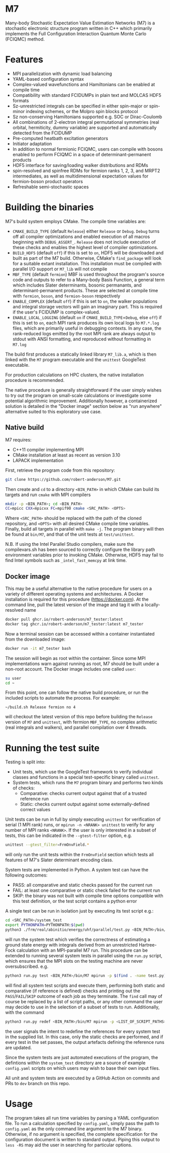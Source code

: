 # M7
Many-body Stochastic Expectation Value Estimation Networks (M7) is a stochastic electronic structure program written in C++ which primarily implements the Full Configuration Interaction Quantum Monte Carlo (FCIQMC) method.

# Features 
* MPI parallelization with dynamic load balancing
* YAML-based configuration syntax
* Complex-valued wavefunctions and Hamiltonians can be enabled at compile time
* Compatibility with standard FCIDUMPs in plain text and MOLCAS HDF5 formats
* Sz-unrestricted integrals can be specified in either spin-major or spin-minor indexing schemes, or the Molpro spin blocks protocol
* Sz non-conserving Hamiltonians supported e.g. SOC or Dirac-Coulomb
* All combinations of 2-electron integral permutational symmetries (real orbital, hermiticity, dummy variable) are supported and automatically detected from the FCIDUMP
* Pre-computed heatbath excitation generators
* Initiator adaptation
* In addition to normal fermionic FCIQMC, users can compile with bosons enabled to perform FCIQMC in a space of determinant-permanent products 
* HDF5 interface for saving/loading walker distributions and RDMs
* spin-resolved and spinfree RDMs for fermion ranks 1, 2, 3, and MRPT2 intermediates, as well as multidimensional expectation values for fermion-boson product operators
* Refreshable semi-stochastic spaces

# Building the binaries
M7's build system employs CMake. The compile time variables are:
* `CMAKE_BUILD_TYPE` (default `Release`) either `Release` or `Debug`. `Debug` turns off all compiler optimizations and enabled execution of all macros beginning with `DEBUG_ASSERT_`. `Release` does not include execution of these checks and enables the highest level of compiler optimizations. 
* `BUILD_HDF5` (default `off`) if this is set to `on`, HDF5 will be downloaded and built as part of the M7 build. Otherwise, CMake's `find_package` will look for a suitable extant installation. This installation must be compiled with parallel I/O support or `M7_lib` will not compile
* `MBF_TYPE` (default `fermion`) MBF is used throughout the program's source code and outputs to refer to a Many-body Basis Function, a general term which includes Slater determinants, bosonic permanants, and determinant-permanent products. These are selected at compile time with `fermion`, `boson`, and `fermion-boson` respectively
* `ENABLE_COMPLEX` (default `off`) if this is set to `on`, the walker populations and integral storage vectors will gain an imaginary part. This is required if the user's FCIDUMP is complex-valued.
* `ENABLE_LOCAL_LOGGING` (default `on` if `CMAKE_BUILD_TYPE`=`Debug`, else `off`) if this is set to `on`, each MPI rank produces its own local logs to `M7.*.log` files, which are primarily useful in debugging contexts. In any case, the rank-reduced logs emitted by the root MPI rank are always output to stdout with ANSI formatting, and reproduced without formatting in `M7.log`

The build first produces a statically linked library `M7_lib.a`, which is then linked with the `M7` program executable and the `unittest` GoogleTest executable.

For production calculations on HPC clusters, the native installation procedure is recommended.

The native procedure is generally straightforward if the user simply wishes to try out the program on small-scale 
calculations or investigate some potential algorithmic improvement. Additionally however, a containerized solution is
detailed in the "Docker image" section below as "run anywhere" alternative suited to this exploratory use case.

## Native build
M7 requires:
* C++11 compiler implementing MPI
* CMake installation at least as recent as version 3.10
* LAPACK implementation

First, retrieve the program code from this repository:
```bash
git clone https://github.com/robert-anderson/M7.git
```
Then create and `cd` to a directory `<BIN_PATH>` in which CMake can build its targets and run `cmake` with MPI compilers
```bash
mkdir -p <BIN_PATH>; cd <BIN_PATH>
CC=mpicc CXX=mpicxx FC=mpif90 cmake <SRC_PATH> <OPTS>
```
Where `<SRC_PATH>` should be replaced with the path of the cloned repository, and `<OPTS>` with all desired CMake compile time variables. 
Finally, build all targets in parallel with `make -j`. The program binary will then be found at `bin/M7`, and that of the unit tests at `test/unittest`.

N.B. If using the Intel Parallel Studio compilers, make sure the compilevars.sh has been sourced to correctly configure the library path environment variables prior to invoking CMake.
Otherwise, HDF5 may fail to find Intel symbols such as `_intel_fast_memcpy` at link time.

## Docker image
This may be a useful alternative to the native procedure for users on a variety of different operating systems and architectures.
A Docker installation is required for this procedure (https://docker.com).
At the command line, pull the latest version of the image and tag it with a locally-resolved name
```bash
docker pull ghcr.io/robert-anderson/m7_tester:latest
docker tag ghcr.io/robert-anderson/m7_tester:latest m7_tester
```
Now a terminal session can be accessed within a container instantiated from the downloaded image:
```bash
docker run -it m7_tester bash
```
The session will begin as root within the container. Since some MPI implementations warn against running as root, M7 
should be built under a non-root account. The Docker image includes one called `user`:
```bash
su user
cd ~
```
From this point, one can follow the native build procedure, or run the included scripts to automate the process. For example:
```
~/build.sh Release fermion no 4
```
will checkout the latest version of this repo before building the `Release` version of `M7` and `unittest`, with fermion `MBF_TYPE`, no complex arithmetic (real integrals and walkers), and parallel compilation over 4 threads.  

# Running the test suite
Testing is split into:
* Unit tests, which use the GoogleTest framework to verify individual classes and functions in a special test-specific binary called `unittest`.
* System tests, which runs the `M7` program binary and performs two kinds of checks:
  * Comparative: checks current output against that of a trusted reference run 
  * Static: checks current output against some externally-defined correct values

Unit tests can be run in full by simply executing `unittest` for verification of serial (1 MPI rank) runs, or 
`mpirun -n <NRANK> unittest` to verify for any number of MPI ranks `<NRANK>`. If the user is only interested in a subset
of tests, this can be indicated in the `--gtest-filter` option, e.g.
```bash
unittest --gtest_filter=FrmOnvField.*
```
will only run the unit tests within the `FrmOnvField` section which tests all features of M7's Slater determinant encoding class.

System tests are implemented in Python.
A system test can have the following outcomes:
* PASS: all comparative and static checks passed for the current run
* FAIL: at least one comparative or static check failed for the current run
* SKIP: the binary was not built with compile time options compatible with this test definition, or the test script contains a python error

A single test can be run in isolation just by executing its test script e.g.:
```bash
cd <SRC_PATH>/system_test
export PYTHONPATH=PYTHONPATH:$(pwd)
python3 ./frm/real/abinitio/energy/uhf/parallel/test.py <BIN_PATH>/bin/M7
```
will run the system test which verifies the correctness of estimating a ground state energy with integrals derived from 
an unrestricted Hartree-Fock calculation with an MPI-parallel M7 run.
This procedure can be extended to running several system tests in parallel using the `run.py` script, which ensures that
the MPI slots on the testing machine are never oversubscribed. e.g.
```bash
python3 run.py test <BIN_PATH>/bin/M7 mpirun -p $(find . -name test.py)
```
will find all system test scripts and execute them, performing both static and comparative (if reference is defined) checks
and printing out the `PASS`/`FAIL`/`SKIP` outcome of each job as they terminate. 
The `find` call may of course be replaced by a list of script paths, or any other command the user may decide to use in the
selection of a subset of tests to run. Additionally, with the command
```bash
python3 run.py redef <BIN_PATH>/bin/M7 mpirun -p <LIST_OF_SCRIPT_PATHS>
```
the user signals the intent to redefine the references for every system test in the supplied list. In this case, only 
the static checks are performed, and if every test in the set passes, the output artefacts defining the reference runs are
updated.

Since the system tests are just automated executions of the program, the defintions within the `system_test`
directory are a source of example `config.yaml` scripts on which users may wish to base their own input files.

All unit and system tests are executed by a GitHub Action on commits and PRs to `dev` branch on this repo.


# Usage
The program takes all run time variables by parsing a YAML configuration file. To run a calculation specified by `config.yaml`, simply pass the path to `config.yaml` as the only command line argument to the M7 binary. 
Otherwise, if no argument is specified, the complete specification for the configuration document is written to standard output.
Piping this output to `less -RS` may aid the user in searching for particular options.
